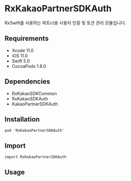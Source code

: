 # RxKakaoPartnerSDKAuth

RxSwift를 사용하는 파트너용 사용자 인증 및 토큰 관리 모듈입니다.

## Requirements
- Xcode 11.0
- iOS 11.0
- Swift 5.0
- CocoaPods 1.8.0

## Dependencies
- RxKakaoSDKCommon
- RxKakaoSDKAuth
- KakaoPartnerSDKAuth

## Installation
```
pod 'RxKakaoPartnerSDKAuth'
```

## Import
```
import RxKakaoPartnerSDKAuth
```

## Usage
